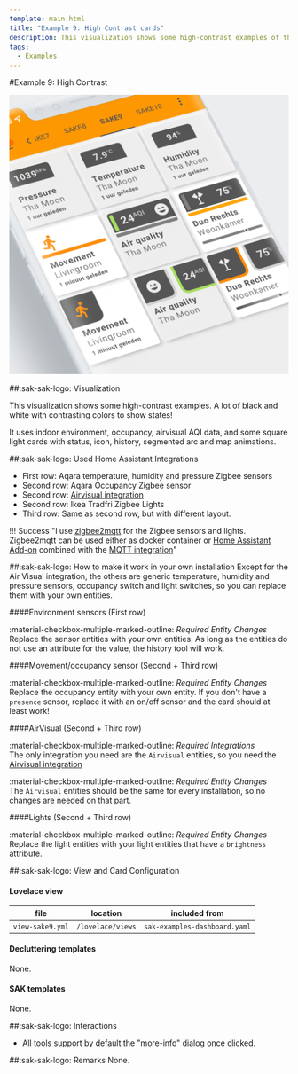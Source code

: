 ```yaml
---
template: main.html
title: "Example 9: High Contrast cards"
description: This visualization shows some high-contrast examples of the Swiss Army Knife custom card. A lot of black and white with contrasting colors to show states!
tags:
  - Examples
---
```


#Example 9: High Contrast

![AmoebeLabs Swiss Army Knife Custom Card Example 9 - Hight Contrast]

##:sak-sak-logo: Visualization

This visualization shows some high-contrast examples. A lot of black and white with contrasting colors to show states!

It uses indoor environment, occupancy, airvisual AQI data, and some square light cards with status, icon, history, segmented arc and map animations.

##:sak-sak-logo: Used Home Assistant Integrations
- First row: Aqara temperature, humidity and pressure Zigbee sensors
- Second row: Aqara Occupancy Zigbee sensor
- Second row: [Airvisual integration](https://www.home-assistant.io/integrations/airvisual/)
- Second row: Ikea Tradfri Zigbee Lights
- Third row: Same as second row, but with different layout.

!!! Success "I use [zigbee2mqtt][zigbee2mqtt-url] for the Zigbee sensors and lights. Zigbee2mqtt can be used either as docker container or [Home Assistant Add-on][zigbee2mqtt-addon-url] combined with the [MQTT integration](https://www.home-assistant.io/integrations/mqtt/)"

##:sak-sak-logo: How to make it work in your own installation
Except for the Air Visual integration, the others are generic temperature, humidity and pressure sensors, occupancy switch and light switches, so you can replace them with your own entities.

####Environment sensors (First row)

:material-checkbox-multiple-marked-outline: _Required Entity Changes_<br>
Replace the sensor entities with your own entities. As long as the entities do not use an attribute for the value, the history tool will work. 

####Movement/occupancy sensor (Second + Third row)

:material-checkbox-multiple-marked-outline: _Required Entity Changes_<br>
Replace the occupancy entity with your own entity. If you don't have a `presence` sensor, replace it with an on/off sensor and the card should at least work!

####AirVisual (Second + Third row)

:material-checkbox-multiple-marked-outline: _Required Integrations_<br>
The only integration you need are the `Airvisual` entities, so you need the [Airvisual integration](https://www.home-assistant.io/integrations/airvisual/)

:material-checkbox-multiple-marked-outline: _Required Entity Changes_<br>
The `Airvisual` entities should be the same for every installation, so no changes are needed on that part. 

####Lights (Second + Third row)

:material-checkbox-multiple-marked-outline: _Required Entity Changes_<br>
Replace the light entities with your light entities that have a `brightness` attribute.

##:sak-sak-logo: View and Card Configuration

#### Lovelace view
| file | location | included from |
| ---- | -------- | ------------- |
| `view-sake9.yml` | `/lovelace/views` | `sak-examples-dashboard.yaml`|

#### Decluttering templates
None.

#### SAK templates
None.

##:sak-sak-logo: Interactions
- All tools support by default the "more-info" dialog once clicked.

##:sak-sak-logo: Remarks
None.

<!-- Image references -->

[AmoebeLabs Swiss Army Knife Custom Card Example 9 - Hight Contrast]: ../assets/screenshots/sak-example-9.png "Swiss Army Knife Example 9 - Hight Contrast"

<!-- External references -->
[zigbee2mqtt-url]: https://www.zigbee2mqtt.io/
[zigbee2mqtt-addon-url]: https://github.com/zigbee2mqtt/hassio-zigbee2mqtt